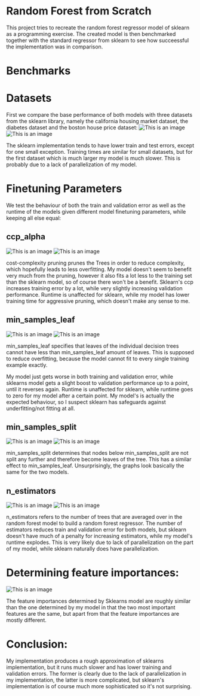 
# Random Forest from Scratch
This project tries to recreate the random forest regressor model of sklearn as a programming exercise. 
The created model is then benchmarked together with the standard regressor from sklearn to see how succeessful the implementation was in comparison.

# Benchmarks

# Datasets
First we compare the base performance of both models with three datasets from the sklearn library, namely the california housing market dataset, the diabetes dataset and the boston house price dataset:
![This is an image](figures/numDataset_vs_error.png)
![This is an image](figures/numDataset_vs_runtime.png)

The sklearn implementation tends to have lower train and test errors, except for one small exception.
Training times are similar for small datasets, but for the first dataset which is much larger my model is much slower.
This is probably due to a lack of parallelization of my model.

# Finetuning Parameters
We test the behaviour of both the train and validation error as well as the runtime of the models given different model finetuning parameters, while keeping all else equal:

## ccp_alpha
![This is an image](figures/ccp_alpha_vs_error.png)
![This is an image](figures/ccp_alpha_vs_runtime.png)

cost-complexity pruning prunes the Trees in order to reduce complexity, which hopefully leads to less overfitting.
My model doesn't seem to benefit very much from the pruning, however it also fits a lot less to the training set than the sklearn model, so of course there won't be a benefit.
Sklearn's ccp increases training error by a lot, while very slightly increasing validation performance.
Runtime is unaffected for sklearn, while my model has lower training time for aggressive pruning, which doesn't make any sense to me.

## min_samples_leaf
![This is an image](figures/min_samples_leaf_vs_error.png)
![This is an image](figures/min_samples_leaf_vs_runtime.png)

min_samples_leaf specifies that leaves of the individual decision trees cannot have less than min_samples_leaf amount of leaves. 
This is supposed to reduce overfitting, because the model cannot fit to every single training example exactly.

My model just gets worse in both training and validation error, while sklearns model gets a slight boost to validation performance up to a point, until it reverses again.
Runtime is unaffected for sklearn, while runtime goes to zero for my model after a certain point. My model's is actually the expected behaviour, 
so I suspect sklearn has safeguards against underfitting/not fitting at all.

## min_samples_split
![This is an image](figures/min_samples_split_vs_error.png)
![This is an image](figures/min_samples_split_vs_runtime.png)

min_samples_split determines that nodes below min_samples_split are not split any further and therefore become leaves of the tree. This has a similar effect to min_samples_leaf.
Unsurprisingly, the graphs look basically the same for the two models.

## n_estimators
![This is an image](figures/n_estimators_vs_error.png)
![This is an image](figures/n_estimators_vs_runtime.png)

n_estimators refers to the number of trees that are averaged over in the random forest model to build a random forest regressor.
The number of estimators reduces train and validation error for both models, but sklearn doesn't have much of a penalty for increasing estimators, while my model's runtime explodes.
This is very likely due to lack of parallelization on the part of my model, while sklearn naturally does have parallelization.

# Determining feature importances:
![This is an image](figures/feature_importances.png)

The feature importances determined by Sklearns model are roughly similar than the one determined by my model in that the two most important features are the same, 
but apart from that the feature importances are mostly different.


# Conclusion:
My implementation produces a rough approximation of sklearns implementation, but it runs much slower and has lower training and validation errors. 
The former is clearly due to the lack of parallelization in my implementation, the latter is more complicated, but sklearn's implementation is of course much more sophisticated so it's not surprising.